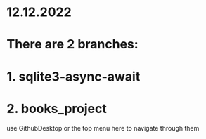 # 12.12.2022
# There are 2 branches:
# 1. sqlite3-async-await
# 2. books_project
use GithubDesktop or the top menu here to navigate through them
